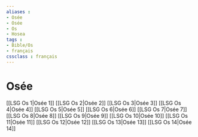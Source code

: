 ```yaml
---
aliases : 
- Osée
- Osée
- Os
- Hosea
tags : 
- Bible/Os
- français
cssclass : français
---
```


# Osée

[[LSG Os 1|Osée 1]]
[[LSG Os 2|Osée 2]]
[[LSG Os 3|Osée 3]]
[[LSG Os 4|Osée 4]]
[[LSG Os 5|Osée 5]]
[[LSG Os 6|Osée 6]]
[[LSG Os 7|Osée 7]]
[[LSG Os 8|Osée 8]]
[[LSG Os 9|Osée 9]]
[[LSG Os 10|Osée 10]]
[[LSG Os 11|Osée 11]]
[[LSG Os 12|Osée 12]]
[[LSG Os 13|Osée 13]]
[[LSG Os 14|Osée 14]]

